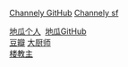 

[Channely GitHub](https://github.com/Channely?tab=followers) [Channely sf](https://segmentfault.com/u/channely) &nbsp;

[地瓜个人](https://digua.me/)  &nbsp;[地瓜GitHub](https://github.com/hellodigua)  
[豆瓣](https://www.douban.com/people/coderman/)
[大厨师](https://xjie.me/)  
[楼教主](https://www.52cik.com/)